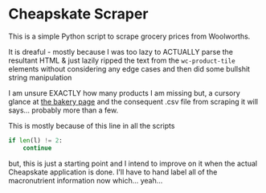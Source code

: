 # Cheapskate Scraper

This is a simple Python script to scrape grocery prices from Woolworths.

It is dreaful - mostly because I was too lazy to ACTUALLY parse the resultant HTML & just lazily ripped the text from the `wc-product-tile` elements without considering any edge cases and then did some bullshit string manipulation

I am unsure EXACTLY how many products I am missing but, a cursory glance at [the bakery page](https://www.woolworths.com.au/shop/browse/bakery) and the consequent .csv file from scraping it will says... probably more than a few.

This is mostly because of this line in all the scripts

```Python
if len(l) != 2:
    continue
```

but, this is just a starting point and I intend to improve on it when the actual Cheapskate application is done. I'll have to hand label all of the macronutrient information now which... yeah...